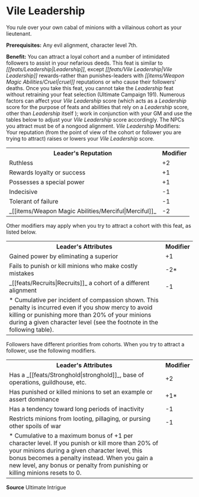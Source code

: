 ﻿---
cssclass: [feats]

---
# Vile Leadership

You rule over your own cabal of minions with a villainous cohort as your lieutenant.

**Prerequisites:** Any evil alignment, character level 7th.

**Benefit:** You can attract a loyal cohort and a number of intimidated followers to assist in your nefarious deeds. This feat is similar to _[[feats/Leadership|Leadership]]_, except _[[feats/Vile Leadership|Vile Leadership]]_ rewards-rather than punishes-leaders with _[[items/Weapon Magic Abilities/Cruel|cruel]]_ reputations or who cause their followers' deaths. Once you take this feat, you cannot take the _Leadership_ feat without retraining your feat selection (Ultimate Campaign 191). Numerous factors can affect your _Vile Leadership_ score (which acts as a _Leadership_ score for the purpose of feats and abilities that rely on a _Leadership_ score, other than _Leadership_ itself ); work in conjunction with your GM and use the tables below to adjust your _Vile Leadership_ score accordingly. The NPCs you attract must be of a nongood alignment. _Vile Leadership_ Modifiers: Your reputation (from the point of view of the cohort or follower you are trying to attract) raises or lowers your _Vile Leadership_ score.

<table><tbody><tr><th>Leader's Reputation</th><th>Modifier</th></tr><tr><td>Ruthless</td><td>+2</td></tr><tr><td>Rewards loyalty or success</td><td>+1</td></tr><tr><td>Possesses a special power</td><td>+1</td></tr><tr><td>Indecisive</td><td>-1</td></tr><tr><td>Tolerant of failure</td><td>-1</td></tr><tr><td>_[[items/Weapon Magic Abilities/Merciful|Merciful]]_</td><td>-2</td></tr></tbody></table>

Other modifiers may apply when you try to attract a cohort with this feat, as listed below.

<table><tbody><tr><th>Leader's Attributes</th><th>Modifier</th></tr><tr><td>Gained power by eliminating a superior</td><td>+1</td></tr><tr><td>Fails to punish or kill minions who make costly mistakes</td><td>-2*</td></tr><tr><td>_[[feats/Recruits|Recruits]]_ a cohort of a different alignment</td><td>-1</td></tr><tr><td>* Cumulative per incident of compassion shown. This penalty is incurred even if you show mercy to avoid killing or punishing more than 20% of your minions during a given character level (see the footnote in the following table).</td></tr></tbody></table>

Followers have different priorities from cohorts. When you try to attract a follower, use the following modifiers.

<table><tbody><tr><th>Leader's Attributes</th><th>Modifier</th></tr><tr><td>Has a _[[feats/Stronghold|stronghold]]_, base of operations, guildhouse, etc.</td><td>+2</td></tr><tr><td>Has punished or killed minions to set an example or assert dominance</td><td>+1*</td></tr><tr><td>Has a tendency toward long periods of inactivity</td><td>-1</td></tr><tr><td>Restricts minions from looting, pillaging, or pursing other spoils of war</td><td>-1</td></tr><tr><td>* Cumulative to a maximum bonus of +1 per character level. If you punish or kill more than 20% of your minions during a given character level, this bonus becomes a penalty instead. When you gain a new level, any bonus or penalty from punishing or killing minions resets to 0.</td></tr></tbody></table>

**Source** Ultimate Intrigue